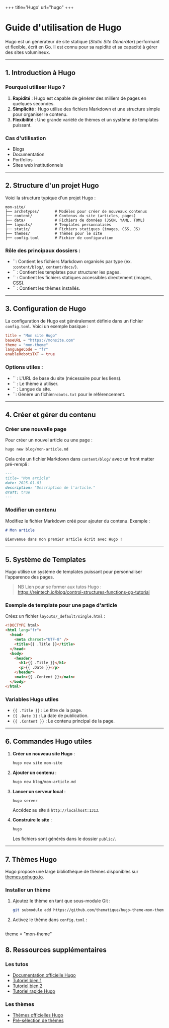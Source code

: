 +++
title='Hugo'
url="hugo"
+++

# Guide d'utilisation de Hugo

Hugo est un générateur de site statique (_Static Site Generator_) performant et flexible, écrit en Go. Il est connu pour sa rapidité et sa capacité à gérer des sites volumineux.

---

## 1. Introduction à Hugo

### Pourquoi utiliser Hugo ?

1. **Rapidité** : Hugo est capable de générer des milliers de pages en quelques secondes.
2. **Simplicité** : Hugo utilise des fichiers Markdown et une structure simple pour organiser le contenu.
3. **Flexibilité** : Une grande variété de thèmes et un système de templates puissant.

### Cas d'utilisation

- Blogs
- Documentation
- Portfolios
- Sites web institutionnels

---

## 2. Structure d'un projet Hugo

Voici la structure typique d'un projet Hugo :

```
mon-site/
├── archetypes/       # Modèles pour créer de nouveaux contenus
├── content/          # Contenus du site (articles, pages)
├── data/             # Fichiers de données (JSON, YAML, TOML)
├── layouts/          # Templates personnalisés
├── static/           # Fichiers statiques (images, CSS, JS)
├── themes/           # Thèmes pour le site
├── config.toml       # Fichier de configuration
```

### Rôle des principaux dossiers :

- ``: Contient les fichiers Markdown organisés par type (ex. :`content/blog/`, `content/docs/`).
- `` : Contient les templates pour structurer les pages.
- `` : Contient les fichiers statiques accessibles directement (images, CSS).
- `` : Contient les thèmes installés.

---

## 3. Configuration de Hugo

La configuration de Hugo est généralement définie dans un fichier `config.toml`. Voici un exemple basique :

```toml
title = "Mon site Hugo"
baseURL = "https://monsite.com"
theme = "mon-theme"
languageCode = "fr"
enableRobotsTXT = true
```

### Options utiles :

- `` : L'URL de base du site (nécessaire pour les liens).
- `` : Le thème à utiliser.
- `` : Langue du site.
- ``: Génère un fichier`robots.txt` pour le référencement.

---

## 4. Créer et gérer du contenu

### Créer une nouvelle page

Pour créer un nouvel article ou une page :

```bash
hugo new blog/mon-article.md
```

Cela crée un fichier Markdown dans `content/blog/` avec un front matter pré-rempli :

```markdown
---
title= "Mon article"
date: 2025-01-01
description: "Description de l'article."
draft: true
---
```

### Modifier un contenu

Modifiez le fichier Markdown créé pour ajouter du contenu. Exemple :

```markdown
# Mon article

Bienvenue dans mon premier article écrit avec Hugo !
```

---

## 5. Système de Templates

Hugo utilise un système de templates puissant pour personnaliser l'apparence des pages.

> NB Lien pour se former aux tutos Hugo : https://reintech.io/blog/control-structures-functions-go-tutorial

### Exemple de template pour une page d'article

Créez un fichier `layouts/_default/single.html` :

```html
<!DOCTYPE html>
<html lang="fr">
  <head>
    <meta charset="UTF-8" />
    <title>{{ .Title }}</title>
  </head>
  <body>
    <header>
      <h1>{{ .Title }}</h1>
      <p>{{ .Date }}</p>
    </header>
    <main>{{ .Content }}</main>
  </body>
</html>
```

### Variables Hugo utiles

- `{{ .Title }}` : Le titre de la page.
- `{{ .Date }}` : La date de publication.
- `{{ .Content }}` : Le contenu principal de la page.

---

## 6. Commandes Hugo utiles

1. **Créer un nouveau site Hugo** :

   ```bash
   hugo new site mon-site
   ```

2. **Ajouter un contenu** :

   ```bash
   hugo new blog/mon-article.md
   ```

3. **Lancer un serveur local** :

   ```bash
   hugo server
   ```

   Accédez au site à `http://localhost:1313`.

4. **Construire le site** :

   ```bash
   hugo
   ```

   Les fichiers sont générés dans le dossier `public/`.

---

## 7. Thèmes Hugo

Hugo propose une large bibliothèque de thèmes disponibles sur [themes.gohugo.io](https://themes.gohugo.io/).

### Installer un thème

1. Ajoutez le thème en tant que sous-module Git :
   ```bash
   git submodule add https://github.com/thematique/hugo-theme-mon-theme.git themes/mon-theme
   ```
2. Activez le thème dans `config.toml` :

   ```toml

   ```

theme = "mon-theme"

## 8. Ressources supplémentaires

### Les tutos

- [Documentation officielle Hugo](https://gohugo.io/documentation/)
- [Tutoriel bien 1](https://bout2code.fr/tutos/creer-un-site-avec-hugo/)
- [Tutoriel bien 2](https://kinsta.com/fr/blog/hugo-site-statique/)
- [Tutoriel rapide Hugo](https://www.w3schools.com/whatis/whatis_hugo.asp)

### Les thèmes

- [Thèmes officielles Hugo](https://themes.gohugo.io/)
- [Pré-sélection de thèmes](https://cloudcannon.com/blog/fifty-of-the-most-popular-hugo-themes/)
